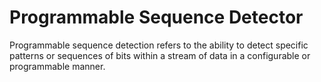 # Programmable Sequence Detector
 Programmable sequence detection refers to the ability to detect specific patterns or sequences of bits within a stream of data in a configurable or programmable manner. 

